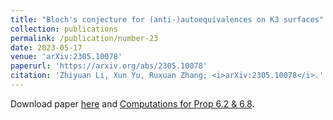```yaml
---
title: "Bloch's conjecture for (anti-)autoequivalences on K3 surfaces"
collection: publications
permalink: /publication/number-23
date: 2023-05-17
venue: 'arXiv:2305.10078'
paperurl: 'https://arxiv.org/abs/2305.10078'
citation: 'Zhiyuan Li, Xun Yu, Ruxuan Zhang; <i>arXiv:2305.10078</i>.'
---
```


Download paper [here](https://arxiv.org/abs/2305.10078) and [Computations for Prop 6.2 & 6.8](https://scms-lzy.github.io/files/bloch-computation.pdf).

